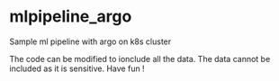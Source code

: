 # mlpipeline_argo
Sample ml pipeline with argo on k8s cluster 

The code can be modified to ionclude all the data. The data cannot be included as it is sensitive. 
Have fun ! 
